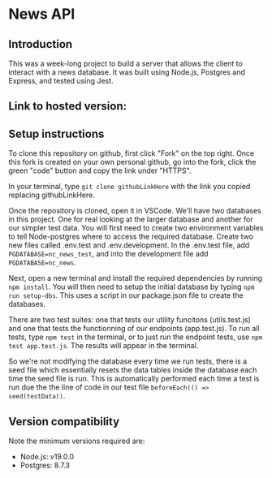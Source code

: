 # News API

## Introduction
This was a week-long project to build a server that allows the client to interact with a news database. It was built using Node.js, Postgres and Express, and tested using Jest.


## Link to hosted version:

## Setup instructions
To clone this repository on github, first click "Fork" on the top right. Once this fork is created on your own personal github, go into the fork, click the green "code" button and copy the link under "HTTPS".

In your terminal, type ```git clone githubLinkHere``` with the link you copied replacing githubLinkHere.

Once the repository is cloned, open it in VSCode. We'll have two databases in this project. One for real looking at the larger database and another for our simpler test data. You will first need to create two environment variables to tell Node-postgres where to access the required database. Create two new files called .env.test and .env.development. In the .env.test file, add ``PGDATABASE=nc_news_test``, and into the development file add ``PGDATABASE=nc_news``.

Next, open a new terminal and install the required dependencies by running ```npm install```. You will then need to setup the initial database by typing ```npm run setup-dbs```. This uses a script in our package.json file to create the databases. 


There are two test suites: one that tests our utility funcitons (utils.test.js) and one that tests the functionning of our endpoints (app.test.js). To run all tests, type ```npm test``` in the terminal, or to just run the endpoint tests, use ```npm test app.test.js```. The results will appear in the terminal.

So we're not modifying the database every time we run tests, there is a seed file which essentially resets the data tables inside the database each time the seed file is run. This is automatically performed each time a test is run due the the line of code in our test file ```beforeEach(() => seed(testData))```.

## Version compatibility
Note the minimum versions required are:
* Node.js: v19.0.0
* Postgres: 8.7.3



